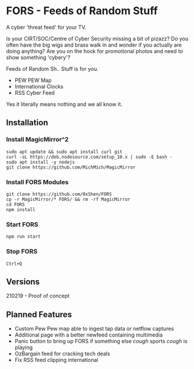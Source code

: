 # FORS - Feeds of Random Stuff
A cyber 'threat feed' for your TV.

Is your CIRT/SOC/Centre of Cyber Security missing a bit of pizazz? 
Do you often have the big wigs and brass walk in and wonder if you actually are doing anything? 
Are you on the hook for promotional photos and need to show something 'cybery'?

Feeds of Random Sh.. Stuff is for you. 
* PEW PEW Map
* International Clocks
* RSS Cyber Feed

Yes it literally means nothing and we all know it.

## Installation
### Install MagicMirror^2
```
sudo apt update && sudo apt install curl git
curl -sL https://deb.nodesource.com/setup_10.x | sudo -E bash -
sudo apt install -y nodejs
git clone https://github.com/MichMich/MagicMirror
```

### Install FORS Modules
```
git clone https://github.com/0xShen/FORS
cp -r MagicMirror/* FORS/ && rm -rf MagicMirror
cd FORS
npm install
```

### Start FORS
```
npm run start
```

### Stop FORS
```
Ctrl+Q
```

## Versions
210219 - Proof of concept

## Planned Features
* Custom Pew Pew map able to ingest tap data or netflow captures
* Additional page with a better newfeed containing multimedia
* Panic button to bring up FORS if something else *cough* sports *cough* is playing
* OzBargain feed for cracking tech deals
* Fix RSS feed clipping international 
